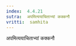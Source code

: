 ```yaml
---
index:  4.4.21
sutra:  अपमित्ययाचिताभ्यां कक्कनौ
vritti:  samhita 
---
```


अपमित्ययाचिताभ्यां कक्कनौ

